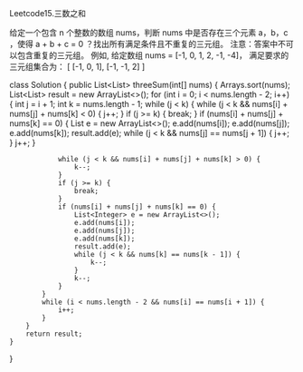 Leetcode15.三数之和

给定一个包含 n 个整数的数组 nums，判断 nums 中是否存在三个元素 a，b，c ，使得 a + b + c = 0 ？找出所有满足条件且不重复的三元组。
注意：答案中不可以包含重复的三元组。
例如, 给定数组 nums = [-1, 0, 1, 2, -1, -4]，
满足要求的三元组集合为：
[
[-1, 0, 1],
[-1, -1, 2]
]

class Solution {
    public List<List<Integer>> threeSum(int[] nums) {
        Arrays.sort(nums);
        List<List<Integer>> result = new ArrayList<>();
        for (int i = 0; i < nums.length - 2; i++) {
            int j = i + 1;
            int k = nums.length - 1;
            while (j < k) {
                while (j < k && nums[i] + nums[j] + nums[k] < 0) {
                    j++;
                }
                if (j >= k) {
                    break;
                }
                if (nums[i] + nums[j] + nums[k] == 0) {
                    List<Integer> e = new ArrayList<>();
                    e.add(nums[i]);
                    e.add(nums[j]);
                    e.add(nums[k]);
                    result.add(e);
                    while (j < k && nums[j] == nums[j + 1]) {
                        j++;
                    }
                    j++;
                }

                while (j < k && nums[i] + nums[j] + nums[k] > 0) {
                    k--;
                }
                if (j >= k) {
                    break;
                }
                if (nums[i] + nums[j] + nums[k] == 0) {
                    List<Integer> e = new ArrayList<>();
                    e.add(nums[i]);
                    e.add(nums[j]);
                    e.add(nums[k]);
                    result.add(e);
                    while (j < k && nums[k] == nums[k - 1]) {
                        k--;
                    }
                    k--;
                }
            }
            while (i < nums.length - 2 && nums[i] == nums[i + 1]) {
                i++;
            }
        }
        return result;
    }
}
